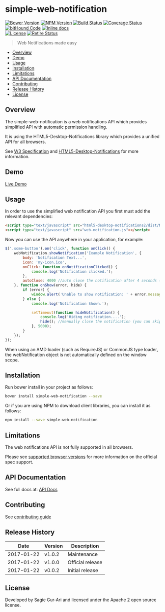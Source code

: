# simple-web-notification

[![Bower Version](https://img.shields.io/bower/v/simple-web-notification.svg?style=flat)](https://github.com/sagiegurari/simple-web-notification/releases) [![NPM Version](http://img.shields.io/npm/v/simple-web-notification.svg?style=flat)](https://www.npmjs.org/package/simple-web-notification) [![Build Status](https://travis-ci.org/sagiegurari/simple-web-notification.svg)](http://travis-ci.org/sagiegurari/simple-web-notification) [![Coverage Status](https://coveralls.io/repos/sagiegurari/simple-web-notification/badge.svg)](https://coveralls.io/r/sagiegurari/simple-web-notification) [![bitHound Code](https://www.bithound.io/github/sagiegurari/simple-web-notification/badges/code.svg)](https://www.bithound.io/github/sagiegurari/simple-web-notification) [![Inline docs](http://inch-ci.org/github/sagiegurari/simple-web-notification.svg?branch=master)](http://inch-ci.org/github/sagiegurari/simple-web-notification)<br>
[![License](https://img.shields.io/bower/l/simple-web-notification.svg)](https://github.com/sagiegurari/simple-web-notification/blob/master/LICENSE) [![Retire Status](http://retire.insecurity.today/api/image?uri=https://raw.githubusercontent.com/sagiegurari/simple-web-notification/master/bower.json)](http://retire.insecurity.today/api/image?uri=https://raw.githubusercontent.com/sagiegurari/simple-web-notification/master/bower.json)

> Web Notifications made easy

* [Overview](#overview)
* [Demo](https://sagiegurari.github.io/simple-web-notification/)
* [Usage](#usage)
* [Installation](#installation)
* [Limitations](#limitations)
* [API Documentation](docs/api.md)
* [Contributing](.github/CONTRIBUTING.md)
* [Release History](#history)
* [License](#license)

<a name="overview"></a>
## Overview
The simple-web-notification is a web notifications API which provides simplified API with automatic permission handling.

It is using the HTML5-Desktop-Notifications library which provides a unified API for all browsers.

See [W3 Specification](https://dvcs.w3.org/hg/notifications/raw-file/tip/Overview.html) and [HTML5-Desktop-Notifications](https://github.com/ttsvetko/HTML5-Desktop-Notifications) for more information.

## Demo
[Live Demo](https://sagiegurari.github.io/simple-web-notification/)

<a name="usage"></a>
## Usage
In order to use the simplified web notification API you first must add the relevant dependencies:

```html
<script type="text/javascript" src="html5-desktop-notifications2/dist/Notification.js"></script>
<script type="text/javascript" src="web-notification.js"></script>
```

Now you can use the API anywhere in your application, for example:

```js
$('.some-button').on('click', function onClick() {
    webNotification.showNotification('Example Notification', {
        body: 'Notification Text...',
        icon: 'my-icon.ico',
        onClick: function onNotificationClicked() {
            console.log('Notification clicked.');
        },
        autoClose: 4000 //auto close the notification after 4 seconds (you can manually close it via hide function)
    }, function onShow(error, hide) {
        if (error) {
            window.alert('Unable to show notification: ' + error.message);
        } else {
            console.log('Notification Shown.');

            setTimeout(function hideNotification() {
                console.log('Hiding notification....');
                hide(); //manually close the notification (you can skip this if you use the autoClose option)
            }, 5000);
        }
    });
});
```

When using an AMD loader (such as RequireJS) or CommonJS type loader, the webNotification object is not automatically defined on the window scope.

<a name="installation"></a>
## Installation
Run bower install in your project as follows:

```sh
bower install simple-web-notification --save
```

Or if you are using NPM to download client libraries, you can install it as follows:

```sh
npm install --save simple-web-notification
```

<a name="limitations"></a>
## Limitations
The web notifications API is not fully supported in all browsers.

Please see [supported browser versions](http://caniuse.com/#feat=notifications) for more information on the official spec support.

## API Documentation
See full docs at: [API Docs](docs/api.md)

## Contributing
See [contributing guide](.github/CONTRIBUTING.md)

<a name="history"></a>
## Release History

| Date        | Version | Description |
| ----------- | ------- | ----------- |
| 2017-01-22  | v1.0.2  | Maintenance |
| 2017-01-22  | v1.0.0  | Official release |
| 2017-01-22  | v0.0.2  | Initial release |

<a name="license"></a>
## License
Developed by Sagie Gur-Ari and licensed under the Apache 2 open source license.
